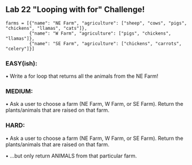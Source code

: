 ## Lab 22 "Looping with for" Challenge!

```
farms = [{"name": "NE Farm", "agriculture": ["sheep", "cows", "pigs", "chickens", "llamas", "cats"]},
         {"name": "W Farm", "agriculture": ["pigs", "chickens", "llamas"]},
         {"name": "SE Farm", "agriculture": ["chickens", "carrots", "celery"]}]
```

### EASY(ish):

• Write a for loop that returns all the animals from the NE Farm!

### MEDIUM:

• Ask a user to choose a farm (NE Farm, W Farm, or SE Farm). Return the plants/animals that are raised on that farm.

### HARD:

• Ask a user to choose a farm (NE Farm, W Farm, or SE Farm). Return the plants/animals that are raised on that farm.

• ...but only return ANIMALS from that particular farm.
